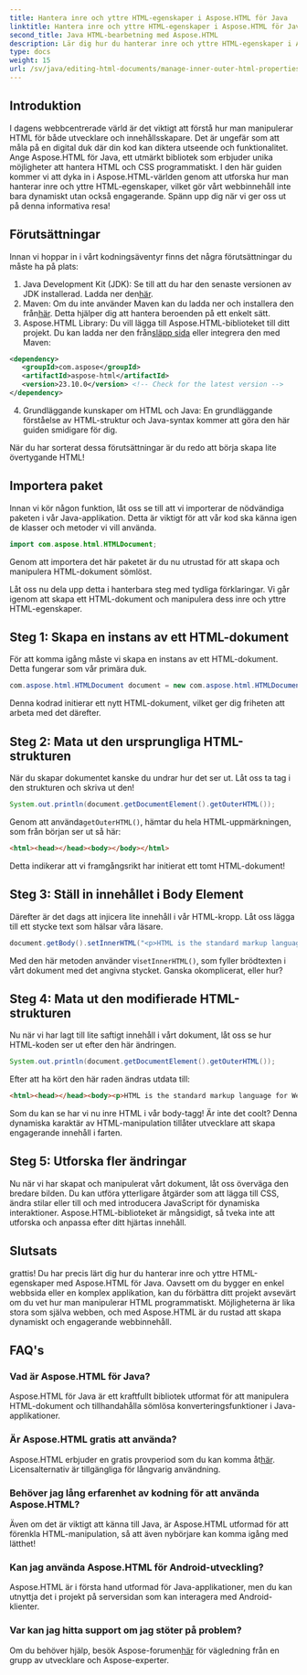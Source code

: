 ```yaml
---
title: Hantera inre och yttre HTML-egenskaper i Aspose.HTML för Java
linktitle: Hantera inre och yttre HTML-egenskaper i Aspose.HTML för Java
second_title: Java HTML-bearbetning med Aspose.HTML
description: Lär dig hur du hanterar inre och yttre HTML-egenskaper i Aspose.HTML för Java med denna steg-för-steg-guide, perfekt för webbutvecklare och innehållsskapare.
type: docs
weight: 15
url: /sv/java/editing-html-documents/manage-inner-outer-html-properties/
---
```

## Introduktion
I dagens webbcentrerade värld är det viktigt att förstå hur man manipulerar HTML för både utvecklare och innehållsskapare. Det är ungefär som att måla på en digital duk där din kod kan diktera utseende och funktionalitet. Ange Aspose.HTML för Java, ett utmärkt bibliotek som erbjuder unika möjligheter att hantera HTML och CSS programmatiskt. I den här guiden kommer vi att dyka in i Aspose.HTML-världen genom att utforska hur man hanterar inre och yttre HTML-egenskaper, vilket gör vårt webbinnehåll inte bara dynamiskt utan också engagerande. Spänn upp dig när vi ger oss ut på denna informativa resa!

## Förutsättningar

Innan vi hoppar in i vårt kodningsäventyr finns det några förutsättningar du måste ha på plats:

1.  Java Development Kit (JDK): Se till att du har den senaste versionen av JDK installerad. Ladda ner den[här](https://www.oracle.com/java/technologies/javase-jdk11-downloads.html).
2.  Maven: Om du inte använder Maven kan du ladda ner och installera den från[här](https://maven.apache.org/download.cgi). Detta hjälper dig att hantera beroenden på ett enkelt sätt.
3.  Aspose.HTML Library: Du vill lägga till Aspose.HTML-biblioteket till ditt projekt. Du kan ladda ner den från[släpp sida](https://releases.aspose.com/html/java/) eller integrera den med Maven:
```xml
<dependency>
   <groupId>com.aspose</groupId>
   <artifactId>aspose-html</artifactId>
   <version>23.10.0</version> <!-- Check for the latest version -->
</dependency>
```
4. Grundläggande kunskaper om HTML och Java: En grundläggande förståelse av HTML-struktur och Java-syntax kommer att göra den här guiden smidigare för dig.

När du har sorterat dessa förutsättningar är du redo att börja skapa lite övertygande HTML!

## Importera paket

Innan vi kör någon funktion, låt oss se till att vi importerar de nödvändiga paketen i vår Java-applikation. Detta är viktigt för att vår kod ska känna igen de klasser och metoder vi vill använda.

```java
import com.aspose.html.HTMLDocument;
```

Genom att importera det här paketet är du nu utrustad för att skapa och manipulera HTML-dokument sömlöst. 

Låt oss nu dela upp detta i hanterbara steg med tydliga förklaringar. Vi går igenom att skapa ett HTML-dokument och manipulera dess inre och yttre HTML-egenskaper.

## Steg 1: Skapa en instans av ett HTML-dokument

För att komma igång måste vi skapa en instans av ett HTML-dokument. Detta fungerar som vår primära duk.

```java
com.aspose.html.HTMLDocument document = new com.aspose.html.HTMLDocument();
```

Denna kodrad initierar ett nytt HTML-dokument, vilket ger dig friheten att arbeta med det därefter.

## Steg 2: Mata ut den ursprungliga HTML-strukturen

När du skapar dokumentet kanske du undrar hur det ser ut. Låt oss ta tag i den strukturen och skriva ut den!

```java
System.out.println(document.getDocumentElement().getOuterHTML());
```

 Genom att använda`getOuterHTML()`, hämtar du hela HTML-uppmärkningen, som från början ser ut så här: 
```html
<html><head></head><body></body></html>
```
Detta indikerar att vi framgångsrikt har initierat ett tomt HTML-dokument!

## Steg 3: Ställ in innehållet i Body Element

Därefter är det dags att injicera lite innehåll i vår HTML-kropp. Låt oss lägga till ett stycke text som hälsar våra läsare.

```java
document.getBody().setInnerHTML("<p>HTML is the standard markup language for Web pages.</p>");
```

Med den här metoden använder vi`setInnerHTML()`, som fyller brödtexten i vårt dokument med det angivna stycket. Ganska okomplicerat, eller hur?

## Steg 4: Mata ut den modifierade HTML-strukturen

Nu när vi har lagt till lite saftigt innehåll i vårt dokument, låt oss se hur HTML-koden ser ut efter den här ändringen.

```java
System.out.println(document.getDocumentElement().getOuterHTML());
```

Efter att ha kört den här raden ändras utdata till:
```html
<html><head></head><body><p>HTML is the standard markup language for Web pages.</p></body></html>
```
Som du kan se har vi nu inre HTML i vår body-tagg! Är inte det coolt? Denna dynamiska karaktär av HTML-manipulation tillåter utvecklare att skapa engagerande innehåll i farten.

## Steg 5: Utforska fler ändringar

Nu när vi har skapat och manipulerat vårt dokument, låt oss överväga den bredare bilden. Du kan utföra ytterligare åtgärder som att lägga till CSS, ändra stilar eller till och med introducera JavaScript för dynamiska interaktioner. Aspose.HTML-biblioteket är mångsidigt, så tveka inte att utforska och anpassa efter ditt hjärtas innehåll.

## Slutsats

grattis! Du har precis lärt dig hur du hanterar inre och yttre HTML-egenskaper med Aspose.HTML för Java. Oavsett om du bygger en enkel webbsida eller en komplex applikation, kan du förbättra ditt projekt avsevärt om du vet hur man manipulerar HTML programmatiskt. Möjligheterna är lika stora som själva webben, och med Aspose.HTML är du rustad att skapa dynamiskt och engagerande webbinnehåll.

## FAQ's

### Vad är Aspose.HTML för Java?  
Aspose.HTML för Java är ett kraftfullt bibliotek utformat för att manipulera HTML-dokument och tillhandahålla sömlösa konverteringsfunktioner i Java-applikationer.

### Är Aspose.HTML gratis att använda?  
 Aspose.HTML erbjuder en gratis provperiod som du kan komma åt[här](https://releases.aspose.com/). Licensalternativ är tillgängliga för långvarig användning.

### Behöver jag lång erfarenhet av kodning för att använda Aspose.HTML?  
Även om det är viktigt att känna till Java, är Aspose.HTML utformad för att förenkla HTML-manipulation, så att även nybörjare kan komma igång med lätthet!

### Kan jag använda Aspose.HTML för Android-utveckling?  
Aspose.HTML är i första hand utformad för Java-applikationer, men du kan utnyttja det i projekt på serversidan som kan interagera med Android-klienter.

### Var kan jag hitta support om jag stöter på problem?  
 Om du behöver hjälp, besök Aspose-forumen[här](https://forum.aspose.com/c/html/29) för vägledning från en grupp av utvecklare och Aspose-experter.
